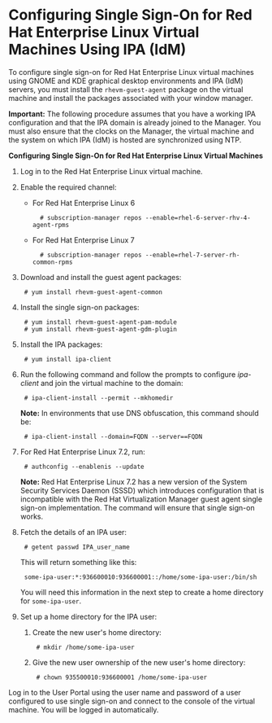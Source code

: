 # Configuring Single Sign-On for Red Hat Enterprise Linux Virtual Machines Using IPA (IdM)

To configure single sign-on for Red Hat Enterprise Linux virtual machines using GNOME and KDE graphical desktop environments and IPA (IdM) servers, you must install the `rhevm-guest-agent` package on the virtual machine and install the packages associated with your window manager.

**Important:** The following procedure assumes that you have a working IPA configuration and that the IPA domain is already joined to the Manager. You must also ensure that the clocks on the Manager, the virtual machine and the system on which IPA (IdM) is hosted are synchronized using NTP.

**Configuring Single Sign-On for Red Hat Enterprise Linux Virtual Machines**

1. Log in to the Red Hat Enterprise Linux virtual machine.

2. Enable the required channel:

    * For Red Hat Enterprise Linux 6 

            # subscription-manager repos --enable=rhel-6-server-rhv-4-agent-rpms

    * For Red Hat Enterprise Linux 7 

            # subscription-manager repos --enable=rhel-7-server-rh-common-rpms

3. Download and install the guest agent packages:

        # yum install rhevm-guest-agent-common

4. Install the single sign-on packages: 

        # yum install rhevm-guest-agent-pam-module
        # yum install rhevm-guest-agent-gdm-plugin

5. Install the IPA packages: 

        # yum install ipa-client

6. Run the following command and follow the prompts to configure *ipa-client* and join the virtual machine to the domain:

        # ipa-client-install --permit --mkhomedir

    **Note:** In environments that use DNS obfuscation, this command should be:

        # ipa-client-install --domain=FQDN --server==FQDN

7. For Red Hat Enterprise Linux 7.2, run:

        # authconfig --enablenis --update

    **Note:** Red Hat Enterprise Linux 7.2 has a new version of the System Security Services Daemon (SSSD) which introduces configuration that is incompatible with the Red Hat Virtualization Manager guest agent single sign-on implementation. The command will ensure that single sign-on works.

8. Fetch the details of an IPA user:

        # getent passwd IPA_user_name

    This will return something like this:

        some-ipa-user:*:936600010:936600001::/home/some-ipa-user:/bin/sh

    You will need this information in the next step to create a home directory for `some-ipa-user`.

8. Set up a home directory for the IPA user:

    1. Create the new user's home directory:

            # mkdir /home/some-ipa-user

    2. Give the new user ownership of the new user's home directory:

            # chown 935500010:936600001 /home/some-ipa-user

Log in to the User Portal using the user name and password of a user configured to use single sign-on and connect to the console of the virtual machine. You will be logged in automatically.

